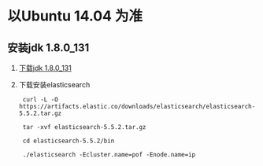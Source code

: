 # 以Ubuntu 14.04 为准 #
## 安装jdk 1.8.0_131  ##
1. [下载jdk 1.8.0_131](http://www.oracle.com/technetwork/java/javase/downloads/jdk8-downloads-2133151.html)
2. 下载安装elasticsearch

    	curl -L -O https://artifacts.elastic.co/downloads/elasticsearch/elasticsearch-5.5.2.tar.gz

    	tar -xvf elasticsearch-5.5.2.tar.gz

    	cd elasticsearch-5.5.2/bin

    	./elasticsearch -Ecluster.name=pof -Enode.name=ip